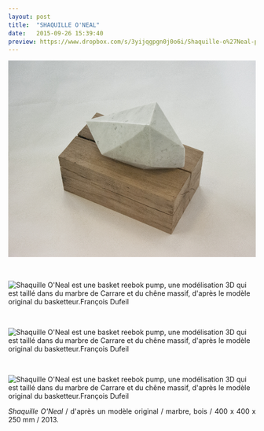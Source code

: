 ```yaml
---
layout: post
title:  "SHAQUILLE O'NEAL"
date:   2015-09-26 15:39:40
preview: https://www.dropbox.com/s/3yijqgpgn0j0o6i/Shaquille-o%27Neal-preview.jpg?raw=1
---
```


<img src="https://raw.githubusercontent.com/Mariecie/Mariecie.github.io/master/images/Shaquille-O'Neal-dessus.jpg" alt="Shaquille O'Neal est une basket reebok pump, une mod&eacute;lisation 3D qui est taill&eacute; dans du marbre de Carrare et du ch&ecirc;ne massif, d'apr&egrave;s le mod&egrave;le original du basketteur.Fran&ccedil;ois Dufeil">
<p>&nbsp;</p>

<img src="https://www.dropbox.com/s/0r8dq57243ffeiy/Shaquille-O%27Neal-face.jpg?raw=1" alt="Shaquille O'Neal est une basket reebok pump, une mod&eacute;lisation 3D qui est taill&eacute; dans du marbre de Carrare et du ch&ecirc;ne massif, d'apr&egrave;s le mod&egrave;le original du basketteur.Fran&ccedil;ois Dufeil">
<p>&nbsp;</p>

<img src="https://www.dropbox.com/s/jg0a5iacakkgf7b/Shaquille-O%27Neal-face-oblique.jpg?raw=1" alt="Shaquille O'Neal est une basket reebok pump, une mod&eacute;lisation 3D qui est taill&eacute; dans du marbre de Carrare et du ch&ecirc;ne massif, d'apr&egrave;s le mod&egrave;le original du basketteur.Fran&ccedil;ois Dufeil">
<p>&nbsp;</p>

<img src="https://www.dropbox.com/s/969e23n43e4vra9/Shaquille-O%27Neal-gauche.jpg?raw=1" alt="Shaquille O'Neal est une basket reebok pump, une mod&eacute;lisation 3D qui est taill&eacute; dans du marbre de Carrare et du ch&ecirc;ne massif, d'apr&egrave;s le mod&egrave;le original du basketteur.Fran&ccedil;ois Dufeil">

<p style="text-align:justify">
<span style="font-style: italic;">Shaquille O'Neal</span> / d'apr&egrave;s un mod&egrave;le original / marbre, bois / 400 x 400 x 250 mm / 2013.
</p>
